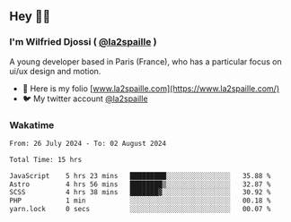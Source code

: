 ## Hey 👋🏾
### I'm Wilfried Djossi ( <a href="https://twitter.com/la2spaille/" target="_blank">@la2spaille</a> )
A young developer based in Paris (France), who has a particular focus on ui/ux design and motion.

- 🎨 Here is my folio [www.la2spaille.com](https://www.la2spaille.com/)
- 🐦 My twitter account [@la2spaille](https://twitter.com/la2spaille/)

### Wakatime
<!--START_SECTION:waka-->

```txt
From: 26 July 2024 - To: 02 August 2024

Total Time: 15 hrs

JavaScript    5 hrs 23 mins   █████████░░░░░░░░░░░░░░░░   35.88 %
Astro         4 hrs 56 mins   ████████▒░░░░░░░░░░░░░░░░   32.87 %
SCSS          4 hrs 38 mins   ███████▓░░░░░░░░░░░░░░░░░   30.92 %
PHP           1 min           ░░░░░░░░░░░░░░░░░░░░░░░░░   00.18 %
yarn.lock     0 secs          ░░░░░░░░░░░░░░░░░░░░░░░░░   00.07 %
```

<!--END_SECTION:waka-->
<!--
**la2spaille/la2spaille** is a ✨ _special_ ✨ repository because its `README.md` (this file) appears on your GitHub profile.

Here are some ideas to get you started:

- 🔭 I’m currently working on ...
- 🌱 I’m currently learning ...
- 👯 I’m looking to collaborate on ...
- 🤔 I’m looking for help with ...
- 💬 Ask me about ...
- 📫 How to reach me: ...
- 😄 Pronouns: ...
- ⚡ Fun fact: ...
-->

